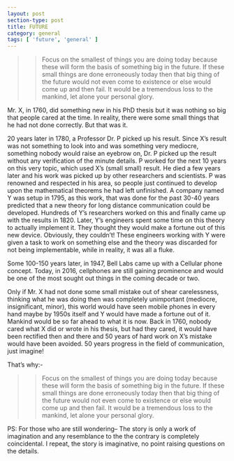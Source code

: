 ```yaml
---
layout: post
section-type: post
title: FUTURE
category: general
tags: [ 'future', 'general' ]
---
```



> > Focus on the smallest of things you are doing today because these will form the basis of something big in the future. If these small things are done erroneously today then that big thing of the future would not even come to existence or else would come up and then fail. It would be a tremendous loss to the mankind, let alone your personal glory.


Mr. X, in 1760, did something new in his PhD thesis but it was nothing so big that people cared at the time. In reality, there were some small things that he had not done correctly. But that was it.


20 years later in 1780, a Professor Dr. P picked up his result. Since X’s result was not something to look into and was something very mediocre, something nobody would raise an eyebrow on, Dr. P picked up the result without any verification of the minute details. P worked for the next 10 years on this very topic, which used X’s (small small) result. He died a few years later and his work was picked up by other researchers and scientists. P was renowned and respected in his area, so people just continued to develop upon the mathematical theorems he had left unfinished. A company named Y was setup in 1795, as this work, that was done for the past 30-40 years predicted that a new theory for long distance communication could be developed. Hundreds of Y’s researchers worked on this and finally came up with the results in 1820. Later, Y’s engineers spent some time on this theory to actually implement it. They thought they would make a fortune out of this new device. Obviously, they couldn’t! These engineers working with Y were given a task to work on something else and the theory was discarded for not being implementable, while in reality, it was all a fluke.


Some 100-150 years later, in 1947, Bell Labs came up with a Cellular phone concept. Today, in 2016, cellphones are still gaining prominence and would be one of the most sought out things in the coming decade or two.


Only if Mr. X had not done some small mistake out of shear carelessness, thinking what he was doing then was completely unimportant (mediocre, insignificant, minor), this world would have seen mobile phones in every hand maybe by 1950s itself and Y would have made a fortune out of it. Mankind would be so far ahead to what it is now.  Back in 1760, nobody cared what X did or wrote in his thesis, but had they cared, it would have been rectified then and there and 50 years of hard work on X’s mistake would have been avoided. 50 years progress in the field of communication, just imagine!


That’s why:-


> > Focus on the smallest of things you are doing today because these will form the basis of something big in the future. If these small things are done erroneously today then that big thing of the future would not even come to existence or else would come up and then fail. It would be a tremendous loss to the mankind, let alone your personal glory.

 
PS: For those who are still wondering– The story is only a work of imagination and any resemblance to the the contrary is completely coincidental. I repeat, the story is imaginative, no point raising questions on the details.

